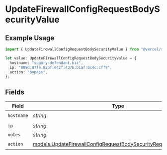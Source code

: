 # UpdateFirewallConfigRequestBodySecurityValue

## Example Usage

```typescript
import { UpdateFirewallConfigRequestBodySecurityValue } from "@vercel/sdk/models/updatefirewallconfigop.js";

let value: UpdateFirewallConfigRequestBodySecurityValue = {
  hostname: "sugary-defendant.biz",
  ip: "809d:87fe:82bf:e42f:437b:b1af:bc4c:cff9",
  action: "bypass",
};
```

## Fields

| Field                                                                                                                                        | Type                                                                                                                                         | Required                                                                                                                                     | Description                                                                                                                                  |
| -------------------------------------------------------------------------------------------------------------------------------------------- | -------------------------------------------------------------------------------------------------------------------------------------------- | -------------------------------------------------------------------------------------------------------------------------------------------- | -------------------------------------------------------------------------------------------------------------------------------------------- |
| `hostname`                                                                                                                                   | *string*                                                                                                                                     | :heavy_check_mark:                                                                                                                           | N/A                                                                                                                                          |
| `ip`                                                                                                                                         | *string*                                                                                                                                     | :heavy_check_mark:                                                                                                                           | N/A                                                                                                                                          |
| `notes`                                                                                                                                      | *string*                                                                                                                                     | :heavy_minus_sign:                                                                                                                           | N/A                                                                                                                                          |
| `action`                                                                                                                                     | [models.UpdateFirewallConfigRequestBodySecurityRequest8ValueAction](../models/updatefirewallconfigrequestbodysecurityrequest8valueaction.md) | :heavy_check_mark:                                                                                                                           | N/A                                                                                                                                          |